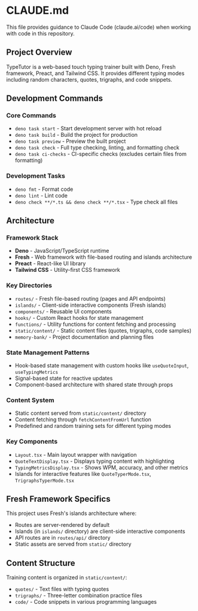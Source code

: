# CLAUDE.md

This file provides guidance to Claude Code (claude.ai/code) when working with
code in this repository.

## Project Overview

TypeTutor is a web-based touch typing trainer built with Deno, Fresh framework,
Preact, and Tailwind CSS. It provides different typing modes including random
characters, quotes, trigraphs, and code snippets.

## Development Commands

### Core Commands

- `deno task start` - Start development server with hot reload
- `deno task build` - Build the project for production
- `deno task preview` - Preview the built project
- `deno task check` - Full type checking, linting, and formatting check
- `deno task ci-checks` - CI-specific checks (excludes certain files from
  formatting)

### Development Tasks

- `deno fmt` - Format code
- `deno lint` - Lint code
- `deno check **/*.ts && deno check **/*.tsx` - Type check all files

## Architecture

### Framework Stack

- **Deno** - JavaScript/TypeScript runtime
- **Fresh** - Web framework with file-based routing and islands architecture
- **Preact** - React-like UI library
- **Tailwind CSS** - Utility-first CSS framework

### Key Directories

- `routes/` - Fresh file-based routing (pages and API endpoints)
- `islands/` - Client-side interactive components (Fresh islands)
- `components/` - Reusable UI components
- `hooks/` - Custom React hooks for state management
- `functions/` - Utility functions for content fetching and processing
- `static/content/` - Static content files (quotes, trigraphs, code samples)
- `memory-bank/` - Project documentation and planning files

### State Management Patterns

- Hook-based state management with custom hooks like `useQuoteInput`,
  `useTypingMetrics`
- Signal-based state for reactive updates
- Component-based architecture with shared state through props

### Content System

- Static content served from `static/content/` directory
- Content fetching through `fetchContentFromUrl` function
- Predefined and random training sets for different typing modes

### Key Components

- `Layout.tsx` - Main layout wrapper with navigation
- `QuoteTextDisplay.tsx` - Displays typing content with highlighting
- `TypingMetricsDisplay.tsx` - Shows WPM, accuracy, and other metrics
- Islands for interactive features like `QuoteTyperMode.tsx`,
  `TrigraphsTyperMode.tsx`

## Fresh Framework Specifics

This project uses Fresh's islands architecture where:

- Routes are server-rendered by default
- Islands (in `islands/` directory) are client-side interactive components
- API routes are in `routes/api/` directory
- Static assets are served from `static/` directory

## Content Structure

Training content is organized in `static/content/`:

- `quotes/` - Text files with typing quotes
- `trigraphs/` - Three-letter combination practice files
- `code/` - Code snippets in various programming languages
